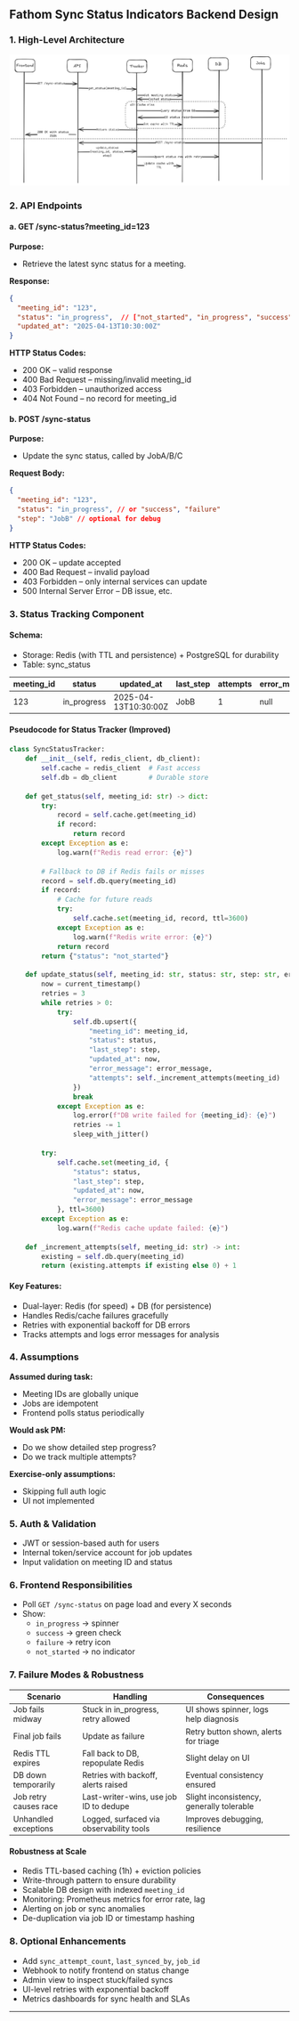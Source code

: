 ## Fathom Sync Status Indicators Backend Design

### 1. High-Level Architecture
![Sync Status Sequence Diagram](./sync-status-sequence-diagram.png)

### 2. API Endpoints

#### a. GET /sync-status?meeting_id=123
**Purpose:**
- Retrieve the latest sync status for a meeting.

**Response:**
```json
{
  "meeting_id": "123",
  "status": "in_progress",  // ["not_started", "in_progress", "success", "failure"]
  "updated_at": "2025-04-13T10:30:00Z"
}
```
**HTTP Status Codes:**
- 200 OK – valid response
- 400 Bad Request – missing/invalid meeting_id
- 403 Forbidden – unauthorized access
- 404 Not Found – no record for meeting_id

#### b. POST /sync-status
**Purpose:**
- Update the sync status, called by JobA/B/C

**Request Body:**
```json
{
  "meeting_id": "123",
  "status": "in_progress", // or "success", "failure"
  "step": "JobB" // optional for debug
}
```
**HTTP Status Codes:**
- 200 OK – update accepted
- 400 Bad Request – invalid payload
- 403 Forbidden – only internal services can update
- 500 Internal Server Error – DB issue, etc.

### 3. Status Tracking Component

#### Schema:
- Storage: Redis (with TTL and persistence) + PostgreSQL for durability
- Table: sync_status

| meeting_id | status       | updated_at          | last_step | attempts | error_message |
|------------|--------------|---------------------|-----------|----------|----------------|
| 123        | in_progress  | 2025-04-13T10:30:00Z| JobB      |    1     | null           |

#### Pseudocode for Status Tracker (Improved)
```python
class SyncStatusTracker:
    def __init__(self, redis_client, db_client):
        self.cache = redis_client  # Fast access
        self.db = db_client        # Durable store

    def get_status(self, meeting_id: str) -> dict:
        try:
            record = self.cache.get(meeting_id)
            if record:
                return record
        except Exception as e:
            log.warn(f"Redis read error: {e}")

        # Fallback to DB if Redis fails or misses
        record = self.db.query(meeting_id)
        if record:
            # Cache for future reads
            try:
                self.cache.set(meeting_id, record, ttl=3600)
            except Exception as e:
                log.warn(f"Redis write error: {e}")
            return record
        return {"status": "not_started"}

    def update_status(self, meeting_id: str, status: str, step: str, error_message: str = None):
        now = current_timestamp()
        retries = 3
        while retries > 0:
            try:
                self.db.upsert({
                    "meeting_id": meeting_id,
                    "status": status,
                    "last_step": step,
                    "updated_at": now,
                    "error_message": error_message,
                    "attempts": self._increment_attempts(meeting_id)
                })
                break
            except Exception as e:
                log.error(f"DB write failed for {meeting_id}: {e}")
                retries -= 1
                sleep_with_jitter()

        try:
            self.cache.set(meeting_id, {
                "status": status,
                "last_step": step,
                "updated_at": now,
                "error_message": error_message
            }, ttl=3600)
        except Exception as e:
            log.warn(f"Redis cache update failed: {e}")

    def _increment_attempts(self, meeting_id: str) -> int:
        existing = self.db.query(meeting_id)
        return (existing.attempts if existing else 0) + 1
```

#### Key Features:
- Dual-layer: Redis (for speed) + DB (for persistence)
- Handles Redis/cache failures gracefully
- Retries with exponential backoff for DB errors
- Tracks attempts and logs error messages for analysis

### 4. Assumptions

**Assumed during task:**
- Meeting IDs are globally unique
- Jobs are idempotent
- Frontend polls status periodically

**Would ask PM:**
- Do we show detailed step progress?
- Do we track multiple attempts?

**Exercise-only assumptions:**
- Skipping full auth logic
- UI not implemented

### 5. Auth & Validation
- JWT or session-based auth for users
- Internal token/service account for job updates
- Input validation on meeting ID and status

### 6. Frontend Responsibilities
- Poll `GET /sync-status` on page load and every X seconds
- Show:
  - `in_progress` → spinner
  - `success` → green check
  - `failure` → retry icon
  - `not_started` → no indicator

### 7. Failure Modes & Robustness

| Scenario                | Handling                                | Consequences                             |
|------------------------|------------------------------------------|------------------------------------------|
| Job fails midway       | Stuck in in_progress, retry allowed      | UI shows spinner, logs help diagnosis    |
| Final job fails        | Update as failure                        | Retry button shown, alerts for triage    |
| Redis TTL expires      | Fall back to DB, repopulate Redis        | Slight delay on UI                       |
| DB down temporarily    | Retries with backoff, alerts raised      | Eventual consistency ensured             |
| Job retry causes race  | Last-writer-wins, use job ID to dedupe   | Slight inconsistency, generally tolerable|
| Unhandled exceptions   | Logged, surfaced via observability tools | Improves debugging, resilience           |

#### Robustness at Scale
- Redis TTL-based caching (1h) + eviction policies
- Write-through pattern to ensure durability
- Scalable DB design with indexed `meeting_id`
- Monitoring: Prometheus metrics for error rate, lag
- Alerting on job or sync anomalies
- De-duplication via job ID or timestamp hashing

### 8. Optional Enhancements
- Add `sync_attempt_count`, `last_synced_by`, `job_id`
- Webhook to notify frontend on status change
- Admin view to inspect stuck/failed syncs
- UI-level retries with exponential backoff
- Metrics dashboards for sync health and SLAs

---

